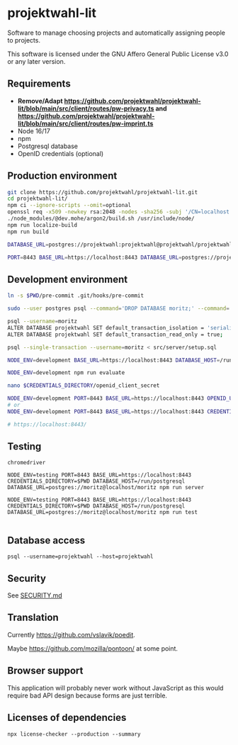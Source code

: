 <!--
/*
projektwahl-lit is a software to manage choosing projects and automatically assigning people to projects.
Copyright (C) 2021 Moritz Hedtke

This program is free software: you can redistribute it and/or modify
it under the terms of the GNU Affero General Public License as published
by the Free Software Foundation, either version 3 of the License, or
(at your option) any later version.

This program is distributed in the hope that it will be useful,
but WITHOUT ANY WARRANTY; without even the implied warranty of
MERCHANTABILITY or FITNESS FOR A PARTICULAR PURPOSE. See the
GNU Affero General Public License for more details.

You should have received a copy of the GNU Affero General Public License
along with this program. If not, see https://www.gnu.org/licenses/.
*/
/*!
https://github.com/projektwahl/projektwahl-lit
SPDX-License-Identifier: AGPL-3.0-or-later
SPDX-FileCopyrightText: 2021 Moritz Hedtke <Moritz.Hedtke@t-online.de>
*/
-->

# projektwahl-lit

Software to manage choosing projects and automatically assigning people to projects.

This software is licensed under the GNU Affero General Public License v3.0 or any later version.

## Requirements

- **Remove/Adapt https://github.com/projektwahl/projektwahl-lit/blob/main/src/client/routes/pw-privacy.ts and https://github.com/projektwahl/projektwahl-lit/blob/main/src/client/routes/pw-imprint.ts**
- Node 16/17
- npm
- Postgresql database
- OpenID credentials (optional)

## Production environment

```bash
git clone https://github.com/projektwahl/projektwahl-lit.git
cd projektwahl-lit/
npm ci --ignore-scripts --omit=optional
openssl req -x509 -newkey rsa:2048 -nodes -sha256 -subj '/CN=localhost' -keyout key.pem -out cert.pem
./node_modules/@dev.mohe/argon2/build.sh /usr/include/node/
npm run localize-build
npm run build

DATABASE_URL=postgres://projektwahl:projektwahl@projektwahl/projektwahl node --enable-source-maps dist/setup.js

PORT=8443 BASE_URL=https://localhost:8443 DATABASE_URL=postgres://projektwahl:projektwahl@projektwahl/projektwahl CREDENTIALS_DIRECTORY=$PWD node  --enable-source-maps dist/server.js

```

## Development environment

```bash
ln -s $PWD/pre-commit .git/hooks/pre-commit

sudo --user postgres psql --command='DROP DATABASE moritz;' --command='CREATE DATABASE moritz;'

psql --username=moritz
ALTER DATABASE projektwahl SET default_transaction_isolation = 'serializable';
ALTER DATABASE projektwahl SET default_transaction_read_only = true;

psql --single-transaction --username=moritz < src/server/setup.sql

NODE_ENV=development BASE_URL=https://localhost:8443 DATABASE_HOST=/run/postgresql DATABASE_URL=postgres://moritz@localhost/moritz npm run setup

NODE_ENV=development npm run evaluate

nano $CREDENTIALS_DIRECTORY/openid_client_secret

NODE_ENV=development PORT=8443 BASE_URL=https://localhost:8443 OPENID_URL=openid_url CLIENT_ID=client_id  CREDENTIALS_DIRECTORY=$PWD npm run server
# or
NODE_ENV=development PORT=8443 BASE_URL=https://localhost:8443 CREDENTIALS_DIRECTORY=$PWD DATABASE_HOST=/run/postgresql DATABASE_URL=postgres://moritz@localhost/moritz npm run server

# https://localhost:8443/
```

## Testing

```
chromedriver

NODE_ENV=testing PORT=8443 BASE_URL=https://localhost:8443 CREDENTIALS_DIRECTORY=$PWD DATABASE_HOST=/run/postgresql DATABASE_URL=postgres://moritz@localhost/moritz npm run server

NODE_ENV=testing PORT=8443 BASE_URL=https://localhost:8443 CREDENTIALS_DIRECTORY=$PWD DATABASE_HOST=/run/postgresql DATABASE_URL=postgres://moritz@localhost/moritz npm run test


```

## Database access

```
psql --username=projektwahl --host=projektwahl
```

## Security

See [SECURITY.md](SECURITY.md)

## Translation

Currently https://github.com/vslavik/poedit.

Maybe https://github.com/mozilla/pontoon/ at some point.

## Browser support

This application will probably never work without JavaScript as this would require bad API design because forms are just terrible.

## Licenses of dependencies

```
npx license-checker --production --summary
```
